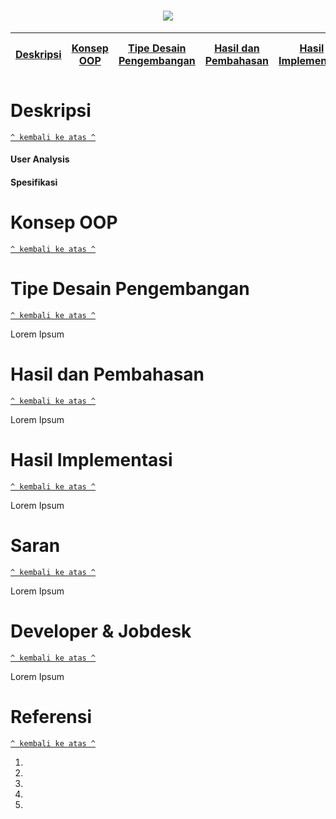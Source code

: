 <h1 align="center"><img src="https://1.bp.blogspot.com/-3za0XKJuLSc/WNfUgBtwwFI/AAAAAAAAGiQ/ADAfpkEiUn0w6FHDjMpt-i3PzYyMBtNQQCLcB/s1600/1.png"></h1>

[Deskripsi](#deskripsi) | [Konsep OOP](#konsep-oop) | [Tipe Desain Pengembangan](#tipe-desain-pengembangan) | [Hasil dan Pembahasan](#hasil-dan-pembahasan) | [Hasil Implementasi](#hasil-implementasi) | [Saran](#saran) | [Developer dan Jobdesk](#developer-dan-jobdesk)
:---:|:---:|:---:|:---:|:---:|:---:|:---:



# Deskripsi
[`^ kembali ke atas ^`](#)

#### User Analysis


#### Spesifikasi



# Konsep OOP
[`^ kembali ke atas ^`](#)




# Tipe Desain Pengembangan
[`^ kembali ke atas ^`](#)

Lorem Ipsum



# Hasil dan Pembahasan
[`^ kembali ke atas ^`](#)

Lorem Ipsum



# Hasil Implementasi
[`^ kembali ke atas ^`](#)

Lorem Ipsum



# Saran
[`^ kembali ke atas ^`](#)

Lorem Ipsum



# Developer & Jobdesk
[`^ kembali ke atas ^`](#)

Lorem Ipsum



# Referensi
[`^ kembali ke atas ^`](#)

1. 
2. 
3. 
4. 
5. 

